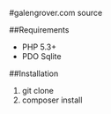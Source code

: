 #galengrover.com source

##Requirements

- PHP 5.3+
- PDO Sqlite

##Installation

1. git clone
3. composer install
